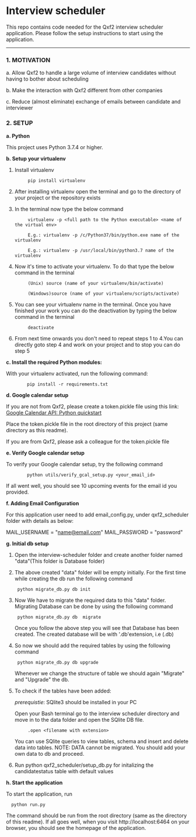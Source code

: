 # Interview scheduler
This repo contains code needed for the Qxf2 interview scheduler application. Please follow the setup instructions to start using the application.

----

### 1. MOTIVATION


a. Allow Qxf2 to handle a large volume of interview candidates without having to bother about scheduling

b. Make the interaction with Qxf2 different from other companies

c. Reduce (almost eliminate) exchange of emails between candidate and interviewer


### 2. SETUP

__a. Python__

This project uses Python 3.7.4 or higher.


__b. Setup your virtualenv__

1. Install virtualenv

            pip install virtualenv

2. After installing virtualenv open the terminal and go to the directory of your project or the repository exists

3. In the terminal now type the below command


            virtualenv -p <full path to the Python executable> <name of the virtual env>

            E.g.: virtualenv -p /c/Python37/bin/python.exe name of the virtualenv

            E.g.: virtualenv -p /usr/local/bin/python3.7 name of the virtualenv

4. Now it's time to activate your virtualenv. To do that type the below command in the terminal

            (Unix) source (name of your virtualenv/bin/activate)

            (Windows)source (name of your virtualenv/scripts/activate)

5. You can see your virtualenv name in the terminal. Once you have finished your work you can do the deactivation by typing the below command in the terminal

            deactivate

6. From next time onwards you don't need to repeat steps 1 to 4.You can directly goto step 4 and work on your project and to stop you can do step 5


__c. Install the required Python modules:__

With your virtualenv activated, run the following command:

            pip install -r requirements.txt


__d. Google calendar setup__

If you are not from Qxf2, please create a token.pickle file using this link: [Google Calendar API: Python quickstart](https://developers.google.com/calendar/quickstart/python)

Place the token.pickle file in the root directory of this project (same directory as this readme).


If you are from Qxf2, please ask a colleague for the token.pickle file


__e. Verify Google calendar setup__

To verify your Google calendar setup, try the following command

            python utils/verify_gcal_setup.py <your_email_id>

If all went well, you should see 10 upcoming events for the email id you provided.


__f. Adding Email Configuration__

For this application user need to add email_config.py, under qxf2_scheduler folder with details as below:

MAIL_USERNAME = "name@email.com"
MAIL_PASSWORD = "password"


__g. Initial db setup__

1. Open the interview-scheduler folder and create another folder named "data"(This folder is Database folder)

2. The above created "data" folder will be empty initially. For the first time while creating the db run the following command

        python migrate_db.py db init

3. Now We have to migrate the required data to this "data" folder. Migrating Database can be done by using the following command

        python migrate_db.py db  migrate

   Once you follow the above step you will see that Database has been created. The created database will be with '.db'extension, i.e (<Filename>.db)

4. So now we should add the required tables by using the following command

        python migrate_db.py db upgrade

    Whenever we change the structure of table we should again "Migrate" and "Upgrade" the db.

5. To check if the tables have been added:

   *prerequistie*: SQlite3 should be installed in your PC

   Open your Bash terminal go to the interview scheduler directory and  move in to the data folder and open the SQlite DB file.

            .open <filename with extension>

    You can use SQlite queries to view tables, schema and insert and delete data into tables.
    NOTE: DATA cannot be migrated. You should add your own data to db and proceed.

6. Run python qxf2_scheduler/setup_db.py for initalizing the candidatestatus table with default values



__h. Start the application__

To start the application, run

      python run.py

The command should be run from the root directory (same as the directory of this readme). If all goes well, when you visit http://localhost:6464 on your browser, you should see the homepage of the application.
